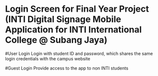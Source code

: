 # Login Screen for Final Year Project (INTI Digital Signage Mobile Application for INTI International College @ Subang Jaya)

#User Login
Login with student ID and password, which shares the same login credentials with the campus website

#Guest Login
Provide access to the app to non INTI students
